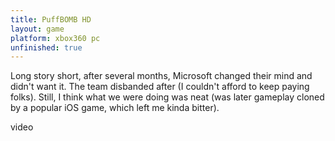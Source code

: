 ```yaml
---
title: PuffBOMB HD
layout: game
platform: xbox360 pc
unfinished: true
---
```


Long story short, after several months, Microsoft changed their mind and didn't want it. The team disbanded after (I couldn't afford to keep paying folks). Still, I think what we were doing was neat (was later gameplay cloned by a popular iOS game, which left me kinda bitter).

video
